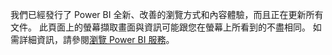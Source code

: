 我們已經發行了 Power BI 全新、改善的瀏覽方式和內容體驗，而且正在更新所有文件。
此頁面上的螢幕擷取畫面與資訊可能跟您在螢幕上所看到的不盡相同。 如需詳細資訊，請參閱[瀏覽 Power BI 服務](../consumer/end-user-experience.md)。</font>
